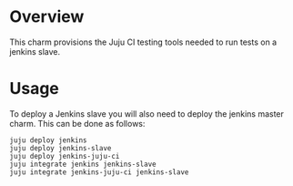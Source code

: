 # Overview

This charm provisions the Juju CI testing tools needed to run tests on a
jenkins slave.


# Usage

To deploy a Jenkins slave you will also need to deploy the jenkins master
charm. This can be done as follows:

    juju deploy jenkins
    juju deploy jenkins-slave
    juju deploy jenkins-juju-ci
    juju integrate jenkins jenkins-slave
    juju integrate jenkins-juju-ci jenkins-slave
